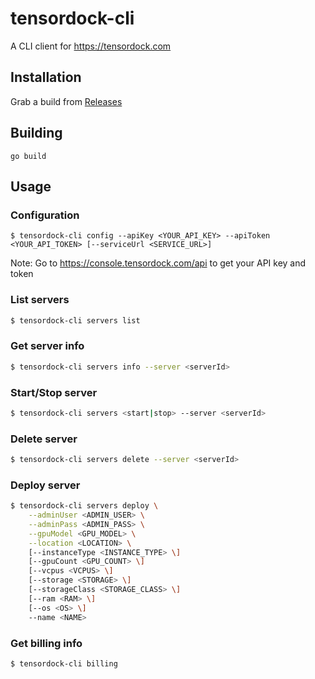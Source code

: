 # tensordock-cli

A CLI client for https://tensordock.com

## Installation

Grab a build from [Releases](releases)

## Building

```
go build
```

## Usage

### Configuration

```
$ tensordock-cli config --apiKey <YOUR_API_KEY> --apiToken <YOUR_API_TOKEN> [--serviceUrl <SERVICE_URL>]
```

Note: Go to https://console.tensordock.com/api to get your API key and token

### List servers

```sh
$ tensordock-cli servers list
```

### Get server info

```sh
$ tensordock-cli servers info --server <serverId>
```

### Start/Stop server

```sh
$ tensordock-cli servers <start|stop> --server <serverId>
```

### Delete server

```sh
$ tensordock-cli servers delete --server <serverId>
```

### Deploy server

```sh
$ tensordock-cli servers deploy \
    --adminUser <ADMIN_USER> \
    --adminPass <ADMIN_PASS> \
    --gpuModel <GPU_MODEL> \
    --location <LOCATION> \
    [--instanceType <INSTANCE_TYPE> \]
    [--gpuCount <GPU_COUNT> \]
    [--vcpus <VCPUS> \]
    [--storage <STORAGE> \]
    [--storageClass <STORAGE_CLASS> \]
    [--ram <RAM> \]
    [--os <OS> \]
    --name <NAME>
```

### Get billing info

```sh
$ tensordock-cli billing
```